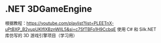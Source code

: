 # .NET 3DGameEngine
 根据教程：https://youtube.com/playlist?list=PLEETnX-uPtBXP_B2yupUKlflXBznWIlL5&si=c7SfTBFo1H9CcbqE 使用 C# 和 Silk.NET 库仿写的 3D 游戏引擎项目（学习用）
